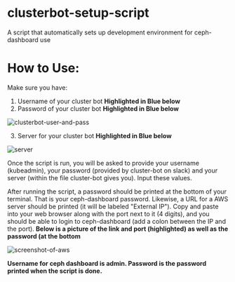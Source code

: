 # clusterbot-setup-script
A script that automatically sets up development environment for ceph-dashboard use

# How to Use:

Make sure you have:
1. Username of your cluster bot **Highlighted in Blue below**
2. Password of your cluster bot **Highlighted in Blue below**

![clusterbot-user-and-pass](https://user-images.githubusercontent.com/36835422/58724848-a2791000-83ab-11e9-9e3f-4a5f00348431.png)

3. Server for your cluster bot **Highlighted in Blue below**

![server](https://user-images.githubusercontent.com/36835422/58724857-a7d65a80-83ab-11e9-8cc7-dccd36b74d6f.png)

Once the script is run, you will be asked to provide your username (kubeadmin), your password (provided by cluster-bot on slack) and your server (within the file cluster-bot gives you). Input these values.

After running the script, a password should be printed at the bottom of your terminal. That is your ceph-dashboard password.
Likewise, a URL for a AWS server should be printed (it will be labeled "External IP"). Copy and paste into your web browser along with the port next to it (4 digits), and you should be able to login to ceph-dashboard (add a colon between the IP and the port). **Below is a picture of the link and port (highlighted) as well as the password (at the bottom**

![screenshot-of-aws](https://user-images.githubusercontent.com/36835422/58724582-04854580-83ab-11e9-99b4-bf95aec53db9.png)

**Username for ceph dashboard is admin.
Password is the password printed when the script is done.**


